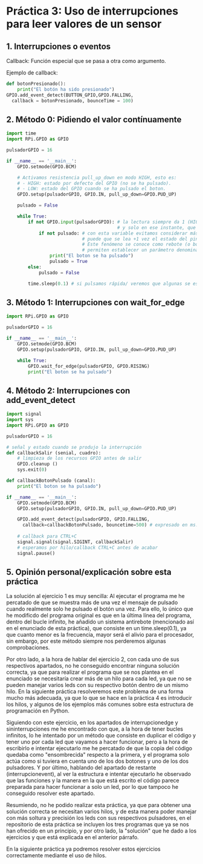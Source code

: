 # Práctica 3: Uso de interrupciones para leer valores de un sensor

## 1. Interrupciones o eventos

Callback: Función especial que se pasa a otra como argumento. 

Ejemplo de callback:

```py
def botonPresionado():
	print("El botón ha sido presionado")
GPIO.add_event_detect(BUTTON_GPIO,GPIO.FALLING,
  callback = botonPresionado, bounceTime = 100)
```

## 2. Método 0: Pidiendo el valor contínuamente

```py
import time
import RPi.GPIO as GPIO

pulsadorGPIO = 16

if __name__ == '__main__':
    GPIO.setmode(GPIO.BCM)

    # Activamos resistencia pull_up_down en modo HIGH, esto es:
    # - HIGH: estado por defecto del GPIO (no se ha pulsado).
    # - LOW: estado del GPIO cuando se ha pulsado el boton.
    GPIO.setup(pulsadorGPIO, GPIO.IN, pull_up_down=GPIO.PUD_UP)

    pulsado = False

    while True:
        if not GPIO.input(pulsadorGPIO): # la lectura siempre da 1 (HIGH/True) excepto al pulsar,
                                         # y solo en ese instante, que da 0 (LOW/False)
            if not pulsado: # con esta variable evitamos considerar más de una vez una pulsación;
                            # puede que se lea +1 vez el estado del pin antes de cambiar su estado
                            # Este fenómeno se conoce como rebote (o bounce). Algunas funciones
                            # permiten establecer un parámetro denominado "bouncetime"
                print("El boton se ha pulsado")
                pulsado = True
        else:
            pulsado = False

        time.sleep(0.1) # si pulsamos rápida/ veremos que algunas se escapan...
```

## 3. Método 1: Interrupciones con wait_for_edge

```py
import RPi.GPIO as GPIO

pulsadorGPIO = 16

if __name__ == '__main__':
    GPIO.setmode(GPIO.BCM)
    GPIO.setup(pulsadorGPIO, GPIO.IN, pull_up_down=GPIO.PUD_UP)

    while True:
        GPIO.wait_for_edge(pulsadorGPIO, GPIO.RISING)
        print("El boton se ha pulsado")
```

## 4. Método 2: Interrupciones con add_event_detect

```py
import signal
import sys
import RPi.GPIO as GPIO

pulsadorGPIO = 16

# señal y estado cuando se produjo la interrupción
def callbackSalir (senial, cuadro):
	# limpieza de los recursos GPIO antes de salir
    GPIO.cleanup ()
    sys.exit(0)

def callbackBotonPulsado (canal):
    print("El boton se ha pulsado")

if __name__ == '__main__':
    GPIO.setmode(GPIO.BCM)
    GPIO.setup(pulsadorGPIO, GPIO.IN, pull_up_down=GPIO.PUD_UP)

    GPIO.add_event_detect(pulsadorGPIO, GPIO.FALLING, 
      callback=callbackBotonPulsado, bouncetime=500) # expresado en ms.
    
	# callback para CTRL+C
    signal.signal(signal.SIGINT, callbackSalir)
	# esperamos por hilo/callback CTRL+C antes de acabar
    signal.pause()
```

## 5. Opinión personal/explicación sobre esta práctica

La solución al ejercicio 1 es muy sencilla: Al ejecutar el programa me he percatado de que se muestra más de una vez el mensaje de pulsado cuando realmente solo he pulsado el botón una vez. Para ello, lo único que he modificdo del programa original es que en la última línea del programa, dentro del bucle infinito, he añadido un sistema antirebote (mencionado así en el enunciado de esta práctica), que consiste en un time.sleep(0.1), ya que cuanto menor es la frecuencia, mayor será el alivio para el procesador, sin embargo, por este método siempre nos perderemos algunas comprobaciones. 

Por otro lado, a la hora de hablar del ejercicio 2, con cada uno de sus respectivos apartados, no he conseguido encontrar ninguna solución correcta, ya que para realizar el programa que se nos plantea en el enunciado se necesitaría crear más de un hilo para cada led, ya que no se pueden manejar varios leds con su respectivo botón dentro de  un mismo hilo. En la siguiente práctica resolveremos este problema de una forma mucho más adecuada, ya que lo que se hace en la práctica 4 es introducir los hilos, y algunos de los ejemplos más comunes sobre esta estructura de programación en Python.

Siguiendo con este ejercicio, en los apartados de interrupcionedge y sininterrupciones me he encontrado con que, a la hora de tener bucles infinitos, lo he intentado por un método que consiste en duplicar el código y tener uno por cada led que vayamos a hacer funcionar, pero a la hora de escribirlo e intentar ejecutarlo me he percatado de que la copia del código quedaba como "ensombrecida" respecto a la primera, y el programa solo actúa como si tuviera en cuenta uno de los dos botones y uno de los dos pulsadores. Y por último, hablando del apartado de restante (interrupcionevent), al ver la estructura e intentar ejecutarlo he observado que las funciones y la manera en la que está escrito el código parece preparada para hacer funcionar a solo un led, por lo que tampoco he conseguido resolver este apartado.

Resumiendo, no he podido realizar esta práctica, ya que para obtener una solución correcta se necesitan varios hilos, y de esta manera poder manejar con más soltura y precisión los leds con sus respectivos pulsadores, en el repositorio de esta práctica se incluyen los tres programas que ya se nos han ofrecido en un principio, y por otro lado, la "solución" que he dado a los ejercicios y que está explicada en el anterior párrafo.

En la siguiente práctica ya podremos resolver estos ejercicios correctamente mediante el uso de hilos.
